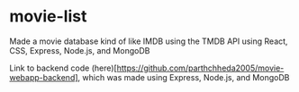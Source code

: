 # movie-list

Made a movie database kind of like IMDB using the TMDB API using React, CSS, Express, Node.js, and MongoDB

Link to backend code (here)[https://github.com/parthchheda2005/movie-webapp-backend], which was made using Express, Node.js, and MongoDB
